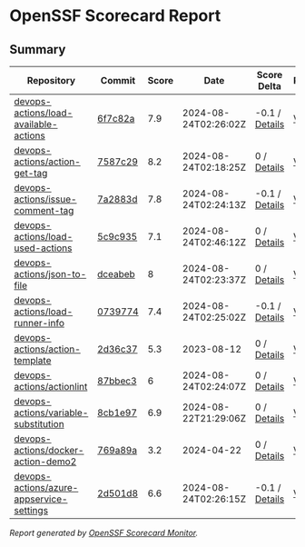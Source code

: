 # OpenSSF Scorecard Report

## Summary

| Repository | Commit | Score | Date | Score Delta | Report | StepSecurity |
| -- | -- | -- | -- | -- | -- | -- |
| [devops-actions/load-available-actions](https://github.com/devops-actions/load-available-actions) | [6f7c82a](https://github.com/devops-actions/load-available-actions/commit/6f7c82a38e3cf93aad25b1e1243a3320e710e9af) | 7.9 | 2024-08-24T02:26:02Z | -0.1 / [Details](https://ossf.github.io/scorecard-visualizer/#/projects/github.com/devops-actions/load-available-actions/compare/09dbfdbcfa2816deb5e7c8d8c407fac95a0b5b51/6f7c82a38e3cf93aad25b1e1243a3320e710e9af) | [View](https://ossf.github.io/scorecard-visualizer/#/projects/github.com/devops-actions/load-available-actions/commit/6f7c82a38e3cf93aad25b1e1243a3320e710e9af) | [Fix it](https://app.stepsecurity.io/securerepo?repo=devops-actions/load-available-actions) |
| [devops-actions/action-get-tag](https://github.com/devops-actions/action-get-tag) | [7587c29](https://github.com/devops-actions/action-get-tag/commit/7587c29cdc96bc9251bb11ae5ec4b2d20d3c3992) | 8.2 | 2024-08-24T02:18:25Z | 0 / [Details](https://ossf.github.io/scorecard-visualizer/#/projects/github.com/devops-actions/action-get-tag/compare/efa08b1e39f044b248c4d328452d5b0f05c1f794/7587c29cdc96bc9251bb11ae5ec4b2d20d3c3992) | [View](https://ossf.github.io/scorecard-visualizer/#/projects/github.com/devops-actions/action-get-tag/commit/7587c29cdc96bc9251bb11ae5ec4b2d20d3c3992) | [Fix it](https://app.stepsecurity.io/securerepo?repo=devops-actions/action-get-tag) |
| [devops-actions/issue-comment-tag](https://github.com/devops-actions/issue-comment-tag) | [7a2883d](https://github.com/devops-actions/issue-comment-tag/commit/7a2883d2ae4376b83cc03d377b851dbca924287e) | 7.8 | 2024-08-24T02:24:13Z | -0.1 / [Details](https://ossf.github.io/scorecard-visualizer/#/projects/github.com/devops-actions/issue-comment-tag/compare/70b4a9de3cb91a370f2b5a88c4055a10d28c1934/7a2883d2ae4376b83cc03d377b851dbca924287e) | [View](https://ossf.github.io/scorecard-visualizer/#/projects/github.com/devops-actions/issue-comment-tag/commit/7a2883d2ae4376b83cc03d377b851dbca924287e) | [Fix it](https://app.stepsecurity.io/securerepo?repo=devops-actions/issue-comment-tag) |
| [devops-actions/load-used-actions](https://github.com/devops-actions/load-used-actions) | [5c9c935](https://github.com/devops-actions/load-used-actions/commit/5c9c93539985bc22d7c76700d5e610a8ac12010c) | 7.1 | 2024-08-24T02:46:12Z | 0 / [Details](https://ossf.github.io/scorecard-visualizer/#/projects/github.com/devops-actions/load-used-actions/compare/5c9c93539985bc22d7c76700d5e610a8ac12010c/5c9c93539985bc22d7c76700d5e610a8ac12010c) | [View](https://ossf.github.io/scorecard-visualizer/#/projects/github.com/devops-actions/load-used-actions/commit/5c9c93539985bc22d7c76700d5e610a8ac12010c) | [Fix it](https://app.stepsecurity.io/securerepo?repo=devops-actions/load-used-actions) |
| [devops-actions/json-to-file](https://github.com/devops-actions/json-to-file) | [dceabeb](https://github.com/devops-actions/json-to-file/commit/dceabeb3b1b1e7268816cf49c761b4b2cd04bb32) | 8 | 2024-08-24T02:23:37Z | 0 / [Details](https://ossf.github.io/scorecard-visualizer/#/projects/github.com/devops-actions/json-to-file/compare/6467f4b46a4cdd2f389b83ead5036a1ccac4f2d4/dceabeb3b1b1e7268816cf49c761b4b2cd04bb32) | [View](https://ossf.github.io/scorecard-visualizer/#/projects/github.com/devops-actions/json-to-file/commit/dceabeb3b1b1e7268816cf49c761b4b2cd04bb32) | [Fix it](https://app.stepsecurity.io/securerepo?repo=devops-actions/json-to-file) |
| [devops-actions/load-runner-info](https://github.com/devops-actions/load-runner-info) | [0739774](https://github.com/devops-actions/load-runner-info/commit/07397741f782b6395c2e737583e99252f6893ea2) | 7.4 | 2024-08-24T02:25:02Z | -0.1 / [Details](https://ossf.github.io/scorecard-visualizer/#/projects/github.com/devops-actions/load-runner-info/compare/f5ffe5a287fa12bf1355423e7717334192ce5b9a/07397741f782b6395c2e737583e99252f6893ea2) | [View](https://ossf.github.io/scorecard-visualizer/#/projects/github.com/devops-actions/load-runner-info/commit/07397741f782b6395c2e737583e99252f6893ea2) | [Fix it](https://app.stepsecurity.io/securerepo?repo=devops-actions/load-runner-info) |
| [devops-actions/action-template](https://github.com/devops-actions/action-template) | [2d36c37](https://github.com/devops-actions/action-template/commit/2d36c375d37dfe4b9bd08bacb5bae3728b201d2f) | 5.3 | 2023-08-12 | 0 / [Details](https://ossf.github.io/scorecard-visualizer/#/projects/github.com/devops-actions/action-template/compare/2d36c375d37dfe4b9bd08bacb5bae3728b201d2f/2d36c375d37dfe4b9bd08bacb5bae3728b201d2f) | [View](https://ossf.github.io/scorecard-visualizer/#/projects/github.com/devops-actions/action-template/commit/2d36c375d37dfe4b9bd08bacb5bae3728b201d2f) | [Fix it](https://app.stepsecurity.io/securerepo?repo=devops-actions/action-template) |
| [devops-actions/actionlint](https://github.com/devops-actions/actionlint) | [87bbec3](https://github.com/devops-actions/actionlint/commit/87bbec3a87010b8f27fedf2784f2f88eb0dab84d) | 6 | 2024-08-24T02:24:07Z | 0 / [Details](https://ossf.github.io/scorecard-visualizer/#/projects/github.com/devops-actions/actionlint/compare/87bbec3a87010b8f27fedf2784f2f88eb0dab84d/87bbec3a87010b8f27fedf2784f2f88eb0dab84d) | [View](https://ossf.github.io/scorecard-visualizer/#/projects/github.com/devops-actions/actionlint/commit/87bbec3a87010b8f27fedf2784f2f88eb0dab84d) | [Fix it](https://app.stepsecurity.io/securerepo?repo=devops-actions/actionlint) |
| [devops-actions/variable-substitution](https://github.com/devops-actions/variable-substitution) | [8cb1e97](https://github.com/devops-actions/variable-substitution/commit/8cb1e9750cf9b3b8e224b8f98fddef439c36b0c5) | 6.9 | 2024-08-22T21:29:06Z | 0 / [Details](https://ossf.github.io/scorecard-visualizer/#/projects/github.com/devops-actions/variable-substitution/compare/c1815ad50b637eb0ccfa9576ddbe9d91ae8255bb/8cb1e9750cf9b3b8e224b8f98fddef439c36b0c5) | [View](https://ossf.github.io/scorecard-visualizer/#/projects/github.com/devops-actions/variable-substitution/commit/8cb1e9750cf9b3b8e224b8f98fddef439c36b0c5) | [Fix it](https://app.stepsecurity.io/securerepo?repo=devops-actions/variable-substitution) |
| [devops-actions/docker-action-demo2](https://github.com/devops-actions/docker-action-demo2) | [769a89a](https://github.com/devops-actions/docker-action-demo2/commit/769a89a797cab9d4e9970ab2577d577f35f57656) | 3.2 | 2024-04-22 | 0 / [Details](https://ossf.github.io/scorecard-visualizer/#/projects/github.com/devops-actions/docker-action-demo2/compare/769a89a797cab9d4e9970ab2577d577f35f57656/769a89a797cab9d4e9970ab2577d577f35f57656) | [View](https://ossf.github.io/scorecard-visualizer/#/projects/github.com/devops-actions/docker-action-demo2/commit/769a89a797cab9d4e9970ab2577d577f35f57656) | [Fix it](https://app.stepsecurity.io/securerepo?repo=devops-actions/docker-action-demo2) |
| [devops-actions/azure-appservice-settings](https://github.com/devops-actions/azure-appservice-settings) | [2d501d8](https://github.com/devops-actions/azure-appservice-settings/commit/2d501d8aef76c68b8f4d007b9c2b695b1864f7d0) | 6.6 | 2024-08-24T02:26:15Z | -0.1 / [Details](https://ossf.github.io/scorecard-visualizer/#/projects/github.com/devops-actions/azure-appservice-settings/compare/2d501d8aef76c68b8f4d007b9c2b695b1864f7d0/2d501d8aef76c68b8f4d007b9c2b695b1864f7d0) | [View](https://ossf.github.io/scorecard-visualizer/#/projects/github.com/devops-actions/azure-appservice-settings/commit/2d501d8aef76c68b8f4d007b9c2b695b1864f7d0) | [Fix it](https://app.stepsecurity.io/securerepo?repo=devops-actions/azure-appservice-settings) |

_Report generated by [OpenSSF Scorecard Monitor](https://github.com/ossf/scorecard-monitor)._
